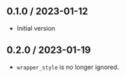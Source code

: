 ## 0.1.0 / 2023-01-12
  * Initial version

## 0.2.0 / 2023-01-19
  * `wrapper_style` is no longer ignored.
